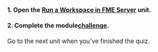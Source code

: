 <head><base target="_blank"> </head>

#### **1. Open the [Run a Workspace in FME Server](https://safe.my.trailhead.com/content/safe/modules/publish-workflows-to-the-web/run-a-workspace-in-fme-server?trail_id=fme-server-authoring) unit.**

  


#### **2. Complete the module**[**challenge**](https://safe.my.trailhead.com/content/safe/modules/publish-workflows-to-the-web/run-a-workspace-in-fme-server?trail_id=fme-server-authoring#challenge).

Go to the next unit when you've finished the quiz.


